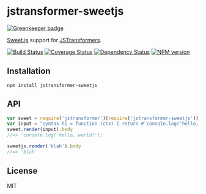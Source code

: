 # jstransformer-sweetjs

[![Greenkeeper badge](https://badges.greenkeeper.io/jstransformers/jstransformer-sweetjs.svg)](https://greenkeeper.io/)

[Sweet.js](http://sweetjs.org/) support for [JSTransformers](http://github.com/jstransformers).

[![Build Status](https://img.shields.io/travis/jstransformers/jstransformer-sweetjs/master.svg)](https://travis-ci.org/jstransformers/jstransformer-sweetjs)
[![Coverage Status](https://img.shields.io/codecov/c/github/jstransformers/jstransformer-sweetjs/master.svg)](https://codecov.io/gh/jstransformers/jstransformer-sweetjs)
[![Dependency Status](https://img.shields.io/david/jstransformers/jstransformer-sweetjs/master.svg)](http://david-dm.org/jstransformers/jstransformer-sweetjs)
[![NPM version](https://img.shields.io/npm/v/jstransformer-sweetjs.svg)](https://www.npmjs.org/package/jstransformer-sweetjs)

## Installation

    npm install jstransformer-sweetjs

## API

```js
var sweet = require('jstransformer')(require('jstransformer-sweetjs'));
var input = "syntax hi = function (ctx) { return #`console.log('hello, world!')`; }\n hi"
sweet.render(input).body
//=> 'console.log('hello, world!');

sweetjs.render('blah').body
//=> 'blah'
```

## License

MIT
